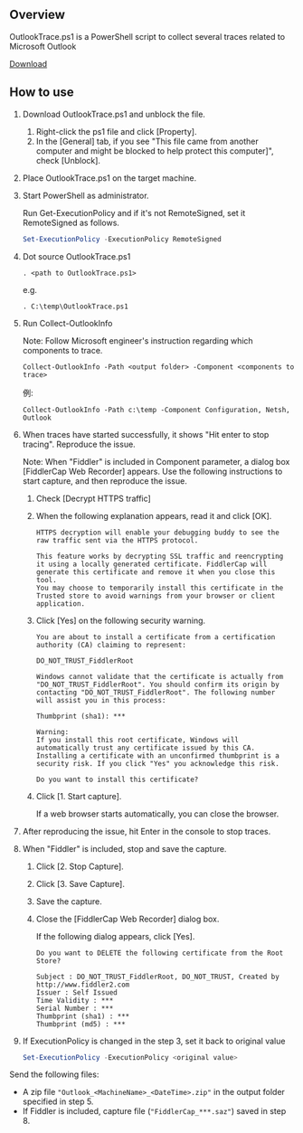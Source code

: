﻿## Overview
OutlookTrace.ps1 is a PowerShell script to collect several traces related to Microsoft Outlook

[Download](https://github.com/jpmessaging/OutlookTrace/releases/download/v2019-12-17/OutlookTrace.ps1)

## How to use
1. Download OutlookTrace.ps1 and unblock the file.

    1. Right-click the ps1 file and click [Property].
    2. In the [General] tab, if you see "This file came from another computer and might be blocked to help protect this computer]", check [Unblock].

2. Place OutlookTrace.ps1 on the target machine.
3. Start PowerShell as administrator.

    Run Get-ExecutionPolicy and if it's not RemoteSigned, set it RemoteSigned as follows.

    ```PowerShell
    Set-ExecutionPolicy -ExecutionPolicy RemoteSigned
    ```
       
4. Dot source OutlookTrace.ps1

    ```
    . <path to OutlookTrace.ps1>
    ```

    e.g.
    ```
    . C:\temp\OutlookTrace.ps1
    ```

5. Run Collect-OutlookInfo

    Note: Follow Microsoft engineer's instruction regarding which components to trace.

    ```
    Collect-OutlookInfo -Path <output folder> -Component <components to trace>
    ```

    例:
    ```
    Collect-OutlookInfo -Path c:\temp -Component Configuration, Netsh, Outlook
    ```

6. When traces have started successfully, it shows "Hit enter to stop tracing". Reproduce the issue.
   
    Note: When "Fiddler" is included in Component parameter, a dialog box [FiddlerCap Web Recorder] appears. Use the following instructions to start capture, and then reproduce the issue.

    1. Check [Decrypt HTTPS traffic] 
    2. When the following explanation appears, read it and click [OK].

        ```
        HTTPS decryption will enable your debugging buddy to see the raw traffic sent via the HTTPS protocol. 

        This feature works by decrypting SSL traffic and reencrypting it using a locally generated certificate. FiddlerCap will generate this certificate and remove it when you close this tool.
        You may choose to temporarily install this certificate in the Trusted store to avoid warnings from your browser or client application.
        ```

    3. Click [Yes] on the following security warning.

        ```
        You are about to install a certificate from a certification authority (CA) claiming to represent:

        DO_NOT_TRUST_FiddlerRoot

        Windows cannot validate that the certificate is actually from "DO_NOT_TRUST_FiddlerRoot". You should confirm its origin by contacting "DO_NOT_TRUST_FiddlerRoot". The following number will assist you in this process:

        Thumbprint (sha1): ***

        Warning:
        If you install this root certificate, Windows will automatically trust any certificate issued by this CA. Installing a certificate with an unconfirmed thumbprint is a security risk. If you click "Yes" you acknowledge this risk.

        Do you want to install this certificate?
        ```

    4. Click [1. Start capture].

        If a web browser starts automatically, you can close the browser.

7. After reproducing the issue, hit Enter in the console to stop traces.
8. When "Fiddler" is included, stop and save the capture.

    1. Click [2. Stop Capture].
    2. Click [3. Save Capture].
    3. Save the capture.
    4. Close the [FiddlerCap Web Recorder] dialog box.

        If the following dialog appears, click [Yes].

        ```
        Do you want to DELETE the following certificate from the Root Store?

        Subject : DO_NOT_TRUST_FiddlerRoot, DO_NOT_TRUST, Created by http://www.fiddler2.com
        Issuer : Self Issued
        Time Validity : ***
        Serial Number : ***
        Thumbprint (sha1) : ***
        Thumbprint (md5) : ***
        ```

9. If ExecutionPolicy is changed in the step 3, set it back to original value

    ```PowerShell
    Set-ExecutionPolicy -ExecutionPolicy <original value>
    ```
    
Send the following files:

- A zip file `"Outlook_<MachineName>_<DateTime>.zip"` in the output folder specified in step 5.
- If Fiddler is included, capture file (`"FiddlerCap_***.saz"`) saved in step 8.


